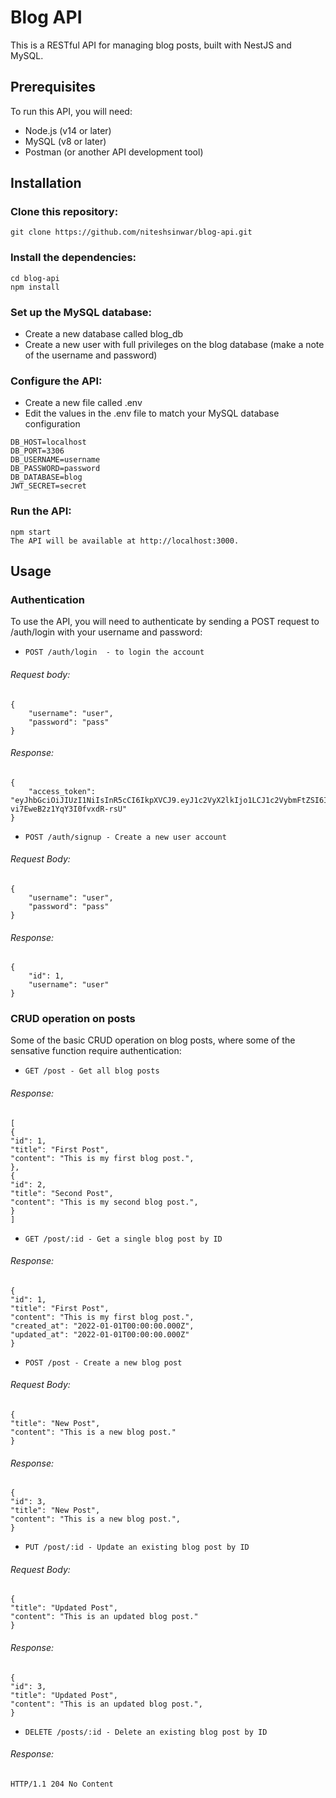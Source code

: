 # Blog API
This is a RESTful API for managing blog posts, built with NestJS and MySQL.

## Prerequisites
To run this API, you will need:

- Node.js (v14 or later)
- MySQL (v8 or later)
- Postman (or another API development tool)

## Installation
### Clone this repository:
`git clone https://github.com/niteshsinwar/blog-api.git`

### Install the dependencies:
```
cd blog-api
npm install
```
### Set up the MySQL database:
- Create a new database called blog_db
- Create a new user with full privileges on the blog database (make a note of the username and password)

### Configure the API:
- Create a new file called .env
- Edit the values in the .env file to match your MySQL database configuration

```
DB_HOST=localhost
DB_PORT=3306
DB_USERNAME=username
DB_PASSWORD=password
DB_DATABASE=blog
JWT_SECRET=secret
```


### Run the API:
```
npm start
The API will be available at http://localhost:3000.
```

## Usage
### Authentication
To use the API, you will need to authenticate by sending a POST request to /auth/login with your username and password:

- `POST /auth/login  - to login the account`
###### Request body:
```
{
    "username": "user",
    "password": "pass"
}
```
###### Response:

```
{
    "access_token": "eyJhbGciOiJIUzI1NiIsInR5cCI6IkpXVCJ9.eyJ1c2VyX2lkIjo1LCJ1c2VybmFtZSI6InVzZXIiLCJpYXQiOjE2MzE4MzQ4MzUsImV4cCI6MTYzMTg1MTIzNX0.XU1TfT_uV6nGRROoM-vi7EweB2z1YqY3I0fvxdR-rsU"
}
```

- `POST /auth/signup - Create a new user account`

###### Request Body:

```
{
    "username": "user",
    "password": "pass"
}
```
###### Response:
```
{
    "id": 1,
    "username": "user"
}
```

### CRUD operation on posts
Some of the basic CRUD operation on blog posts, where some of the sensative function require authentication:

- `GET /post - Get all blog posts`

###### Response:

```
[
{
"id": 1,
"title": "First Post",
"content": "This is my first blog post.",
},
{
"id": 2,
"title": "Second Post",
"content": "This is my second blog post.",
}
]
```

- `GET /post/:id - Get a single blog post by ID`

###### Response:

```
{
"id": 1,
"title": "First Post",
"content": "This is my first blog post.",
"created_at": "2022-01-01T00:00:00.000Z",
"updated_at": "2022-01-01T00:00:00.000Z"
}
```


- `POST /post - Create a new blog post`

###### Request Body:
```
{
"title": "New Post",
"content": "This is a new blog post."
}
```


###### Response:

```
{
"id": 3,
"title": "New Post",
"content": "This is a new blog post.",
}
```

- `PUT /post/:id - Update an existing blog post by ID`

###### Request Body:
```
{
"title": "Updated Post",
"content": "This is an updated blog post."
}
```

###### Response:

```
{
"id": 3,
"title": "Updated Post",
"content": "This is an updated blog post.",
}
```


- `DELETE /posts/:id - Delete an existing blog post by ID`

###### Response:
```
HTTP/1.1 204 No Content
```
